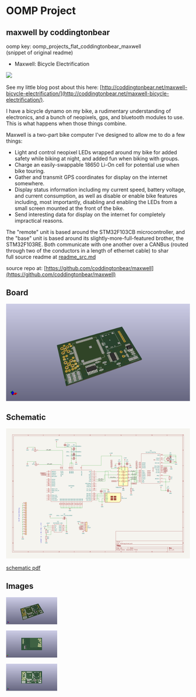 # OOMP Project  
## maxwell  by coddingtonbear  
  
oomp key: oomp_projects_flat_coddingtonbear_maxwell  
(snippet of original readme)  
  
- Maxwell: Bicycle Electrification  
  
![](https://s3-us-west-2.amazonaws.com/coddingtonbear-public/github/maxwell/maxwell-640-64c.gif)  
  
See my little blog post about this here: [http://coddingtonbear.net/maxwell-bicycle-electrification/](http://coddingtonbear.net/maxwell-bicycle-electrification/).  
  
I have a bicycle dynamo on my bike, a rudimentary understanding of electronics, and a bunch of neopixels, gps, and bluetooth modules to use.  This is what happens when those things combine.  
  
Maxwell is a two-part bike computer I've designed to allow me to do a few things:  
  
* Light and control neopixel LEDs wrapped around my bike for added safety while biking at night, and added fun when biking with groups.  
* Charge an easily-swappable 18650 Li-On cell for potential use when bike touring.  
* Gather and transmit GPS coordinates for display on the internet somewhere.  
* Display status information including my current speed, battery voltage, and current consumption, as well as disable or enable bike features including, most importantly, disabling and enabling the LEDs from a small screen mounted at the front of the bike.  
* Send interesting data for display on the internet for completely impractical reasons.  
  
The "remote" unit is based around the STM32F103CB microcontroller, and the "base" unit is based around its slightly-more-full-featured brother, the STM32F103RE.  Both communicate with one another over a CANBus (routed through two of the conductors in a length of ethernet cable) to shar  
  full source readme at [readme_src.md](readme_src.md)  
  
source repo at: [https://github.com/coddingtonbear/maxwell](https://github.com/coddingtonbear/maxwell)  
## Board  
  
[![working_3d.png](working_3d_600.png)](working_3d.png)  
## Schematic  
  
[![working_schematic.png](working_schematic_600.png)](working_schematic.png)  
  
[schematic pdf](working_schematic.pdf)  
## Images  
  
[![working_3d.png](working_3d_140.png)](working_3d.png)  
  
[![working_3d_back.png](working_3d_back_140.png)](working_3d_back.png)  
  
[![working_3d_front.png](working_3d_front_140.png)](working_3d_front.png)  
